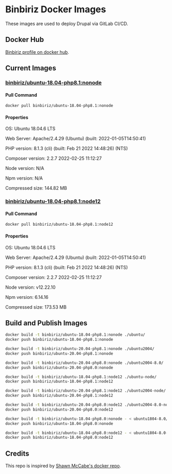 # Binbiriz Docker Images

These images are used to deploy Drupal via GitLab CI/CD.

## Docker Hub

[Binbiriz profile on docker hub](https://hub.docker.com/u/binbiriz).

## Current Images

### [binbiriz/ubuntu-18.04-php8.1:nonode](https://hub.docker.com/layers/binbiriz/ubuntu-18.04-php8.1/nonode/images/sha256-14cca2d02e988cd22cfded109aa60f6597d1934a2f30ae75b2175e1e3243e1d4?context=repo)

#### Pull Command

```bash
docker pull binbiriz/ubuntu-18.04-php8.1:nonode
```

#### Properties

OS: Ubuntu 18.04.6 LTS

Web Server: Apache/2.4.29 (Ubuntu) (built: 2022-01-05T14:50:41)

PHP version: 8.1.3 (cli) (built: Feb 21 2022 14:48:26) (NTS)

Composer version: 2.2.7 2022-02-25 11:12:27

Node version: N/A

Npm version: N/A

Compressed size: 144.82 MB

### [binbiriz/ubuntu-18.04-php8.1:node12](https://hub.docker.com/layers/binbiriz/ubuntu-18.04-php8.1/node12/images/sha256-d89d5a36643977de1298c4b02b4eccdf29aade0a688903f96f6eb19a6a6a09cd?context=repo)

#### Pull Command

```bash
docker pull binbiriz/ubuntu-18.04-php8.1:node12
```

#### Properties

OS: Ubuntu 18.04.6 LTS

Web Server: Apache/2.4.29 (Ubuntu) (built: 2022-01-05T14:50:41)

PHP version: 8.1.3 (cli) (built: Feb 21 2022 14:48:26) (NTS)

Composer version: 2.2.7 2022-02-25 11:12:27

Node version: v12.22.10

Npm version: 6.14.16

Compressed size: 173.53 MB

## Build and Publish Images

```bash
docker build -t binbiriz/ubuntu-18.04-php8.1:nonode ./ubuntu/
docker push binbiriz/ubuntu-18.04-php8.1:nonode

docker build -t binbiriz/ubuntu-20.04-php8.1:nonode ./ubuntu2004/
docker push binbiriz/ubuntu-20.04-php8.1:nonode

docker build -t binbiriz/ubuntu-20.04-php8.0:nonode ./ubuntu2004-8.0/
docker push binbiriz/ubuntu-20.04-php8.0:nonode

docker build -t binbiriz/ubuntu-18.04-php8.1:node12 ./ubuntu-node/
docker push binbiriz/ubuntu-18.04-php8.1:node12

docker build -t binbiriz/ubuntu-20.04-php8.1:node12 ./ubuntu2004-node/
docker push binbiriz/ubuntu-20.04-php8.1:node12

docker build -t binbiriz/ubuntu-20.04-php8.0:node12 ./ubuntu2004-8.0-node/
docker push binbiriz/ubuntu-20.04-php8.0:node12

docker build -t binbiriz/ubuntu-18.04-php8.0:nonode - < ubuntu1804-8.0/Dockerfile
docker push binbiriz/ubuntu-18.04-php8.0:nonode

docker build -t binbiriz/ubuntu-18.04-php8.0:node12 - < ubuntu1804-8.0-node/Dockerfile
docker push binbiriz/ubuntu-18.04-php8.0:node12
```

## Credits

This repo is inspired by [Shawn McCabe's docker repo](https://github.com/smmccabe/docker).
